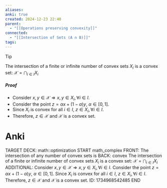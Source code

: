 ```yaml
---
aliases: 
anki: true
created: 2024-12-23 22:40
parent:
  - "[[Operations preserving convexity]]"
connected:
  - "[[Intersection of Sets (A ∩ B)]]"
tags:
---
```


> [!tip] 
The intersection of a finite or infinite number of convex sets $X_i$ is a convex set:
$\mathcal{X} = \bigcap_{i \in I} X_i$

##### Proof
- Consider $x, y \in \mathcal{X} \Rightarrow x, y \in X_i, \forall i \in I$.
- Consider the point $z = \alpha x + (1-\alpha) y$, $\alpha \in [0, 1]$.
- Since $X_i$ is convex for all $i \in I$, $z \in X_i, \forall i \in I$.
- Therefore, $z \in \mathcal{X}$ and $\mathcal{X}$ is a convex set.

# Anki
TARGET DECK: math::optimization
START
math_complex
FRONT: The intersection of any number of convex sets is 
BACK: convex
The intersection of a finite or infinite number of convex sets $X_i$ is a convex set:
$\mathcal{X} = \bigcap_{i \in I} X_i$
ADDITIONAL:
Consider $x, y \in \mathcal{X} \Rightarrow x, y \in X_i, \forall i \in I$.
Consider the point $z = \alpha x + (1-\alpha) y$, $\alpha \in [0, 1]$.
Since $X_i$ is convex for all $i \in I$, $z \in X_i, \forall i \in I$.
Therefore, $z \in \mathcal{X}$ and $\mathcal{X}$ is a convex set.
ID: 1734968542485
END
